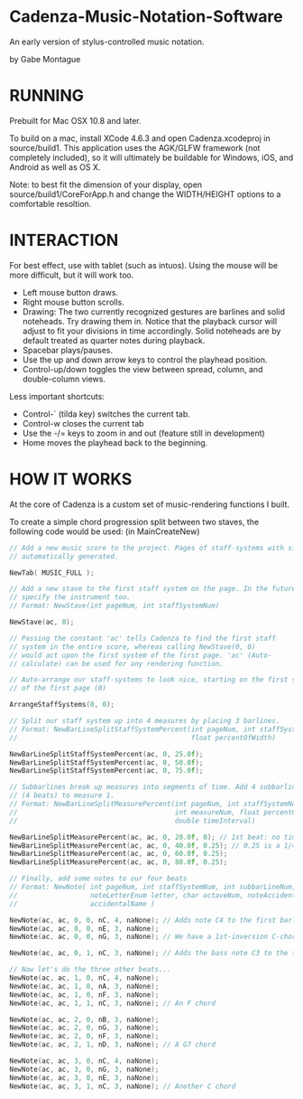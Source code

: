 Cadenza-Music-Notation-Software
===============================

An early version of stylus-controlled music notation.

by Gabe Montague

RUNNING
=======
Prebuilt for Mac OSX 10.8 and later.

To build on a mac, install XCode 4.6.3 and open Cadenza.xcodeproj in source/build1. This application uses the AGK/GLFW framework (not completely included), so it will ultimately be buildable for Windows, iOS, and Android as well as OS X.

Note: to best fit the dimension of your display, open source/build1/CoreForApp.h and change the WIDTH/HEIGHT options to a comfortable resoltion.

INTERACTION
===========
For best effect, use with tablet (such as intuos). Using the mouse will be more difficult, but it will work too.

- Left mouse button draws.
- Right mouse button scrolls.
- Drawing:
  The two currently recognized gestures are barlines and solid noteheads. Try drawing them in. Notice that the playback cursor will adjust to fit your divisions in time accordingly. Solid noteheads are by default treated as quarter notes during playback.
- Spacebar plays/pauses.
- Use the up and down arrow keys to control the playhead position.
- Control-up/down toggles the view between spread, column, and double-column views.

Less important shortcuts:
- Control-` (tilda key) switches the current tab.
- Control-w closes the current tab
- Use the -/= keys to zoom in and out (feature still in development)
- Home moves the playhead back to the beginning.

HOW IT WORKS
============

At the core of Cadenza is a custom set of music-rendering functions I built.

To create a simple chord progression split between two staves, the following code would be used: (in MainCreateNew)
```c
// Add a new music score to the project. Pages of staff-systems with single staves are
// automatically generated.

NewTab( MUSIC_FULL );

// Add a new stave to the first staff system on the page. In the future we would
// specify the instrument too.
// Format: NewStave(int pageNum, int staffSystemNum)

NewStave(ac, 0);

// Passing the constant 'ac' tells Cadenza to find the first staff
// system in the entire score, whereas calling NewStave(0, 0)
// would act upon the first system of the first page. 'ac' (Auto-
// calculate) can be used for any rendering function.

// Auto-arrange our staff-systems to look nice, starting on the first staff system (0)
// of the first page (0)

ArrangeStaffSystems(0, 0);

// Split our staff system up into 4 measures by placing 3 barlines.
// Format: NewBarLineSplitStaffSystemPercent(int pageNum, int staffSystemNum,
//                                           float percentOfWidth)

NewBarLineSplitStaffSystemPercent(ac, 0, 25.0f);
NewBarLineSplitStaffSystemPercent(ac, 0, 50.0f);
NewBarLineSplitStaffSystemPercent(ac, 0, 75.0f);

// Subbarlines break up measures into segments of time. Add 4 subbarlines
// (4 beats) to measure 1.
// Format: NewBarLineSplitMeasurePercent(int pageNum, int staffSystemNum,
//                                       int measureNum, float percentOfWidth,
//                                       double timeInterval)

NewBarLineSplitMeasurePercent(ac, ac, 0, 20.0f, 0); // 1st beat: no time has passed
NewBarLineSplitMeasurePercent(ac, ac, 0, 40.0f, 0.25); // 0.25 is a 1/4 note
NewBarLineSplitMeasurePercent(ac, ac, 0, 60.0f, 0.25);
NewBarLineSplitMeasurePercent(ac, ac, 0, 80.0f, 0.25);

// Finally, add some notes to our four beats
// Format: NewNote( int pageNum, int staffSystemNum, int subbarLineNum, int staveNum,
//                  noteLetterEnum letter, char octaveNum, noteAccidentalEnum
//                  accidentalName )

NewNote(ac, ac, 0, 0, nC, 4, naNone); // Adds note C4 to the first barline of the upper stave
NewNote(ac, ac, 0, 0, nE, 3, naNone);
NewNote(ac, ac, 0, 0, nG, 3, naNone); // We have a 1st-inversion C-chord in our right hand!

NewNote(ac, ac, 0, 1, nC, 3, naNone); // Adds the bass note C3 to the the lower stave

// Now let's do the three other beats...
NewNote(ac, ac, 1, 0, nC, 4, naNone);
NewNote(ac, ac, 1, 0, nA, 3, naNone);
NewNote(ac, ac, 1, 0, nF, 3, naNone);
NewNote(ac, ac, 1, 1, nC, 3, naNone); // An F chord

NewNote(ac, ac, 2, 0, nB, 3, naNone);
NewNote(ac, ac, 2, 0, nG, 3, naNone);
NewNote(ac, ac, 2, 0, nF, 3, naNone);
NewNote(ac, ac, 2, 1, nD, 3, naNone); // A G7 chord

NewNote(ac, ac, 3, 0, nC, 4, naNone);
NewNote(ac, ac, 3, 0, nG, 3, naNone);
NewNote(ac, ac, 3, 0, nE, 3, naNone);
NewNote(ac, ac, 3, 1, nC, 3, naNone); // Another C chord
```
